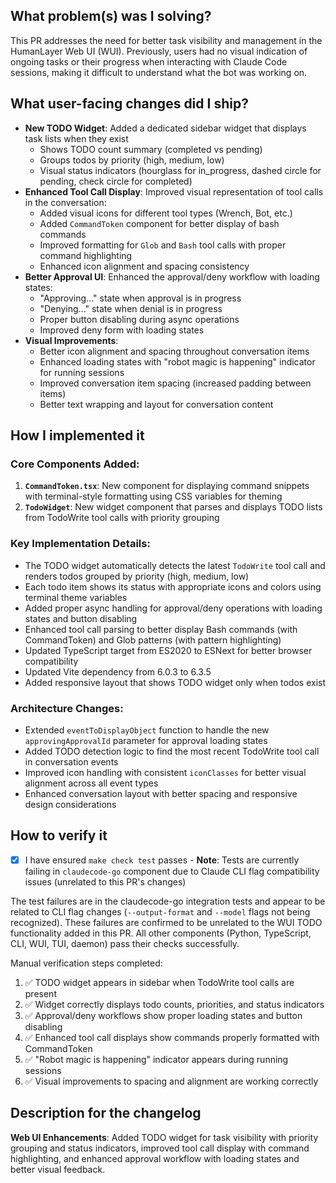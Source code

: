 ## What problem(s) was I solving?

This PR addresses the need for better task visibility and management in the HumanLayer Web UI (WUI). Previously, users had no visual indication of ongoing tasks or their progress when interacting with Claude Code sessions, making it difficult to understand what the bot was working on.

## What user-facing changes did I ship?

- **New TODO Widget**: Added a dedicated sidebar widget that displays task lists when they exist
  - Shows TODO count summary (completed vs pending)
  - Groups todos by priority (high, medium, low)
  - Visual status indicators (hourglass for in_progress, dashed circle for pending, check circle for completed)
- **Enhanced Tool Call Display**: Improved visual representation of tool calls in the conversation:
  - Added visual icons for different tool types (Wrench, Bot, etc.)
  - Added `CommandToken` component for better display of bash commands
  - Improved formatting for `Glob` and `Bash` tool calls with proper command highlighting
  - Enhanced icon alignment and spacing consistency
- **Better Approval UI**: Enhanced the approval/deny workflow with loading states:
  - "Approving..." state when approval is in progress
  - "Denying..." state when denial is in progress
  - Proper button disabling during async operations
  - Improved deny form with loading states
- **Visual Improvements**:
  - Better icon alignment and spacing throughout conversation items
  - Enhanced loading states with "robot magic is happening" indicator for running sessions
  - Improved conversation item spacing (increased padding between items)
  - Better text wrapping and layout for conversation content

## How I implemented it

### Core Components Added:

1. **`CommandToken.tsx`**: New component for displaying command snippets with terminal-style formatting using CSS variables for theming
2. **`TodoWidget`**: New widget component that parses and displays TODO lists from TodoWrite tool calls with priority grouping

### Key Implementation Details:

- The TODO widget automatically detects the latest `TodoWrite` tool call and renders todos grouped by priority (high, medium, low)
- Each todo item shows its status with appropriate icons and colors using terminal theme variables
- Added proper async handling for approval/deny operations with loading states and button disabling
- Enhanced tool call parsing to better display Bash commands (with CommandToken) and Glob patterns (with pattern highlighting)
- Updated TypeScript target from ES2020 to ESNext for better browser compatibility
- Updated Vite dependency from 6.0.3 to 6.3.5
- Added responsive layout that shows TODO widget only when todos exist

### Architecture Changes:

- Extended `eventToDisplayObject` function to handle the new `approvingApprovalId` parameter for approval loading states
- Added TODO detection logic to find the most recent TodoWrite tool call in conversation events
- Improved icon handling with consistent `iconClasses` for better visual alignment across all event types
- Enhanced conversation layout with better spacing and responsive design considerations

## How to verify it

- [x] I have ensured `make check test` passes - **Note**: Tests are currently failing in `claudecode-go` component due to Claude CLI flag compatibility issues (unrelated to this PR's changes)

The test failures are in the claudecode-go integration tests and appear to be related to CLI flag changes (`--output-format` and `--model` flags not being recognized). These failures are confirmed to be unrelated to the WUI TODO functionality added in this PR. All other components (Python, TypeScript, CLI, WUI, TUI, daemon) pass their checks successfully.

Manual verification steps completed:

1. ✅ TODO widget appears in sidebar when TodoWrite tool calls are present
2. ✅ Widget correctly displays todo counts, priorities, and status indicators
3. ✅ Approval/deny workflows show proper loading states and button disabling
4. ✅ Enhanced tool call displays show commands properly formatted with CommandToken
5. ✅ "Robot magic is happening" indicator appears during running sessions
6. ✅ Visual improvements to spacing and alignment are working correctly

## Description for the changelog

**Web UI Enhancements**: Added TODO widget for task visibility with priority grouping and status indicators, improved tool call display with command highlighting, and enhanced approval workflow with loading states and better visual feedback.

